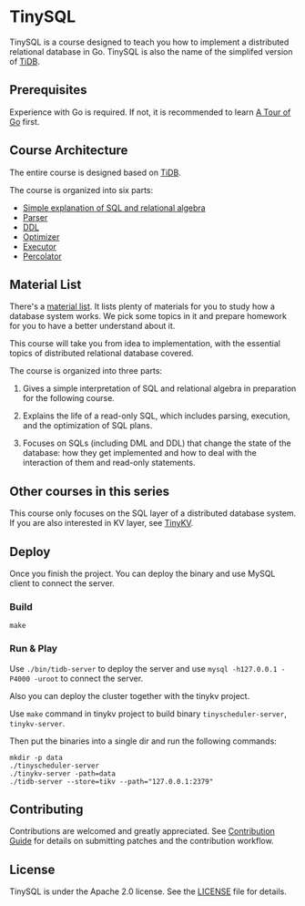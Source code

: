 # TinySQL

TinySQL is a course designed to teach you how to implement a distributed relational database in Go. TinySQL is also the name of the simplifed version of [TiDB](https://github.com/pingcap/tidb).

## Prerequisites

Experience with Go is required. If not, it is recommended to learn [A Tour of Go](https://tour.golang.org/) first.

## Course Architecture

The entire course is designed based on [TiDB](https://github.com/pingcap/tidb).

The course is organized into six parts:

- [Simple explanation of SQL and relational algebra](./courses/proj1-README-zh_CN.md)
- [Parser](./courses/proj2-README-zh_CN.md)
- [DDL](./courses/proj3-README-zh_CN.md)
- [Optimizer](./courses/proj4-README-zh_CN.md)
- [Executor](./courses/proj5-README-zh_CN.md)
- [Percolator](./courses/proj6-README-zh_CN.md)

## Material List

There's a [material list](./courses/material.md). It lists plenty of materials for you to study how a database system works. We pick some topics in it and prepare homework for you to have a better understand about it.

This course will take you from idea to implementation, with the essential topics of distributed relational database covered. 

The course is organized into three parts:

1. Gives a simple interpretation of SQL and relational algebra in preparation for the following course.

2. Explains the life of a read-only SQL, which includes parsing, execution, and the optimization of SQL plans.

3. Focuses on SQLs (including DML and DDL) that change the state of the database: how they get implemented and how to deal with the interaction of them and read-only statements.

## Other courses in this series

This course only focuses on the SQL layer of a distributed database system. If you are also interested in KV layer, see [TinyKV](https://github.com/pingcap-incubator/tinykv).

## Deploy

Once you finish the project. You can deploy the binary and use MySQL client to connect the server.

### Build

```
make
```

### Run & Play

Use `./bin/tidb-server` to deploy the server and use `mysql -h127.0.0.1 -P4000 -uroot` to connect the server.

Also you can deploy the cluster together with the tinykv project.

Use `make` command in tinykv project to build binary `tinyscheduler-server`, `tinykv-server`.

Then put the binaries into a single dir and run the following commands:

```
mkdir -p data
./tinyscheduler-server
./tinykv-server -path=data
./tidb-server --store=tikv --path="127.0.0.1:2379"
```

## Contributing

Contributions are welcomed and greatly appreciated. See [Contribution Guide](https://github.com/pingcap/community/tree/master/contributors) for details on submitting patches and the contribution workflow.

## License

TinySQL is under the Apache 2.0 license. See the [LICENSE](./LICENSE) file for details.

